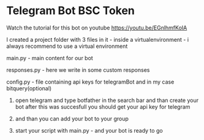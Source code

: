 # Telegram Bot BSC Token

Watch the tutorial for this bot on youtube
https://youtu.be/EGnlhmfKoIA

I created a project folder with 3 files in it - inside a virtualenvironment - i always recommend to use a virtual environment

main.py    - main content for our bot

responses.py  - here we write in some custom responses

config.py  - file containing api keys for telegramBot and in my case bitquery(optional)


1. open telegram and type botfather in the search bar and than 
create your bot
after this was succesfull you should get your api key for telegram

2. and than you can add your bot to your group

3. start your script with main.py - and your bot is ready to go
